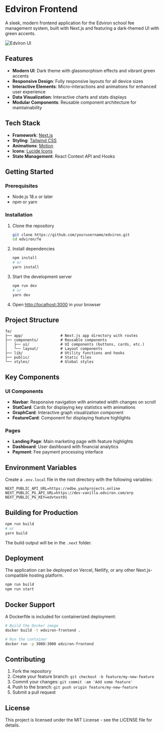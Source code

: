 # Edviron Frontend

A sleek, modern frontend application for the Edviron school fee management system, built with Next.js and featuring a dark-themed UI with green accents.

![Edviron UI](https://via.placeholder.com/800x400?text=Edviron+UI)

## Features

- **Modern UI**: Dark theme with glassmorphism effects and vibrant green accents
- **Responsive Design**: Fully responsive layouts for all device sizes
- **Interactive Elements**: Micro-interactions and animations for enhanced user experience
- **Data Visualization**: Interactive charts and stats displays
- **Modular Components**: Reusable component architecture for maintainability

## Tech Stack

- **Framework**: [Next.js](https://nextjs.org/)
- **Styling**: [Tailwind CSS](https://tailwindcss.com/)
- **Animations**: [Motion](https://motion.dev/)
- **Icons**: [Lucide Icons](https://lucide.dev/)
- **State Management**: React Context API and Hooks

## Getting Started

### Prerequisites

- Node.js 18.x or later
- npm or yarn

### Installation

1. Clone the repository
   ```bash
   git clone https://github.com/yourusername/edviron.git
   cd edviron/fe
   ```

2. Install dependencies
   ```bash
   npm install
   # or
   yarn install
   ```

3. Start the development server
   ```bash
   npm run dev
   # or
   yarn dev
   ```

4. Open [http://localhost:3000](http://localhost:3000) in your browser

## Project Structure

```
fe/
├── app/                 # Next.js app directory with routes
├── components/          # Reusable components
│   ├── ui/              # UI components (buttons, cards, etc.)
│   └── layout/          # Layout components
├── lib/                 # Utility functions and hooks
├── public/              # Static files
└── styles/              # Global styles
```

## Key Components

### UI Components

- **Navbar**: Responsive navigation with animated width changes on scroll
- **StatCard**: Cards for displaying key statistics with animations
- **GraphCard**: Interactive graph visualization component
- **FeatureCard**: Component for displaying feature highlights

### Pages

- **Landing Page**: Main marketing page with feature highlights
- **Dashboard**: User dashboard with financial analytics
- **Payment**: Fee payment processing interface

## Environment Variables

Create a `.env.local` file in the root directory with the following variables:

```
NEXT_PUBLIC_API_URL=https://edbe.yashprojects.online
NEXT_PUBLIC_PG_API_URL=https://dev-vanilla.edviron.com/erp
NEXT_PUBLIC_PG_KEY=edvtest01
```

## Building for Production

```bash
npm run build
# or
yarn build
```

The build output will be in the `.next` folder.

## Deployment

The application can be deployed on Vercel, Netlify, or any other Next.js-compatible hosting platform.

```bash
npm run build
npm run start
```

## Docker Support

A Dockerfile is included for containerized deployment:

```bash
# Build the Docker image
docker build -t edviron-frontend .

# Run the container
docker run -p 3000:3000 edviron-frontend
```

## Contributing

1. Fork the repository
2. Create your feature branch: `git checkout -b feature/my-new-feature`
3. Commit your changes: `git commit -am 'Add some feature'`
4. Push to the branch: `git push origin feature/my-new-feature`
5. Submit a pull request

## License

This project is licensed under the MIT License - see the LICENSE file for details. 